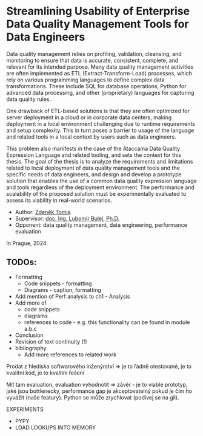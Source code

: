 # Streamlining Usability of Enterprise Data Quality Management Tools for Data Engineers

Data quality management relies on profiling, validation, cleansing, and monitoring to ensure that data is accurate, consistent, complete, and relevant for its intended purpose. Many data quality management activities are often implemented as ETL (Extract-Transform-Load) processes, which rely on various programming languages to define complex data transformations. These include SQL for database operations, Python for advanced data processing, and other (proprietary) languages for capturing data quality rules.

One drawback of ETL-based solutions is that they are often optimized for server deployment in a cloud or in corporate data centers, making deployment in a local environment challenging due to runtime requirements and setup complexity. This in turn poses a barrier to usage of the language and related tools in a local context by users such as data engineers.

This problem also manifests in the case of the Ataccama Data Quality Expression Language and related tooling, and sets the context for this thesis. The goal of the thesis is to analyze the requirements and limitations related to local deployment of data quality management tools and the specific needs of data engineers, and design and develop a prototype solution that enables the use of a common data quality expression language and tools regardless of the deployment environment. The performance and scalability of the proposed solution must be experimentally evaluated to assess its viability in real-world scenarios.

- Author: [Zdeněk Tomis](https://zdenektomis.eu)
- Supervisor: [doc. Ing. Lubomír Bulej, Ph.D.](https://d3s.mff.cuni.cz/people/lubomirbulej/)
- Opponent: data quality management, data engineering, performance evaluation

In Prague, 2024

## TODOs:


- Formatting
    - Code snippets - formatting
    - Diagrams - caption, formatting
- Add mention of Perf analysis to ch1 - Analysis
- Add more of
    - code snippets
    - diagrams
    - references to code - e.g. this functionality can be found in module a.b.c
- Conclusion
- Revision of text continuity (!)
- bibliography
    - Add more references to related work



Prodat z hlediska softwarového inženýrství => je to řádně otestované, je to kvalitní kód, je to kvalitní řešení

Mít tam evaluation, evaluation vyhodnotit => závěr - je to viable prototyp, jaké jsou bottlenecky, performance gap je akceptovatelný pokud je čím ho vyvážit (naše featury). Python se může zrychlovat (podívej se na gil).


EXPERIMENTS

- PYPY
- LOAD LOOKUPS INTO MEMORY
